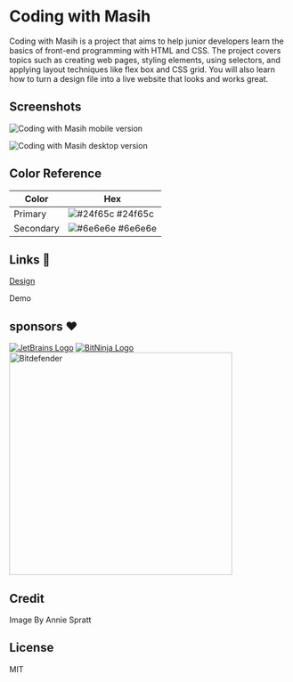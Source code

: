 # Coding with Masih
Coding with Masih is a project that aims to help junior developers learn the basics of front-end programming with HTML and CSS. The project covers topics such as creating web pages, styling elements, using selectors, and applying layout techniques like flex box and CSS grid. You will also learn how to turn a design file into a live website that looks and works great.


## Screenshots
![Coding with Masih mobile version](https://mir-s3-cdn-cf.behance.net/project_modules/disp/5fbcf1123593197.60f15ff3c63f4.jpg)


![Coding with Masih desktop version](https://mir-s3-cdn-cf.behance.net/project_modules/fs/0138f9123593197.60f15ff3c6f28.jpg)

## Color Reference

| Color             | Hex                                                                |
| ----------------- | ------------------------------------------------------------------ |
| Primary | ![#24f65c](https://via.placeholder.com/10/24f65c?text=+) #24f65c |
| Secondary | ![#6e6e6e](https://via.placeholder.com/10/6e6e6e?text=+) #6e6e6e |


## Links 🔗
[Design](https://www.behance.net/gallery/123593197/Responsive-Card-Component)

Demo


## sponsors ❤
[![JetBrains Logo](https://masihtak.com/portfolio/assets/img/sponsors/jetbrains.svg)](https://www.jetbrains.com/?from=MasihTak)
[![BitNinja Logo](https://masihtak.com/portfolio/assets/img/sponsors/bitninja.png)](https://bitninja.io?from=MasihTak)
<a href="https://bitdefender.com/?from=MasihTak"> <img src="https://masihtak.com/portfolio/assets/img/sponsors/bitdefender.jpg" alt="Bitdefender " width="400"/> </a>


## Credit
Image By Annie Spratt

## License
MIT
